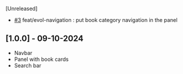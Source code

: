 [Unreleased]

- [#3] feat/evol-navigation : put book category navigation in the panel

## [1.0.0] - 09-10-2024

- Navbar
- Panel with book cards
- Search bar


[#3]: https://github.com/willfynch/lalibrairiedesautoedites/pull/3